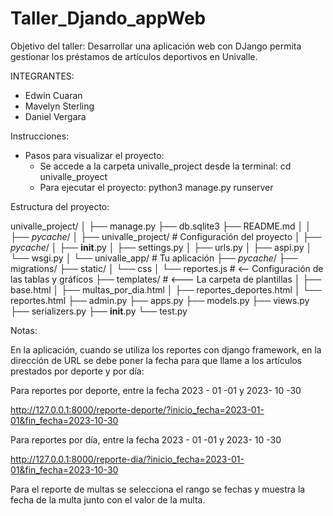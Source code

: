 # Taller_Djando_appWeb

Objetivo del taller: Desarrollar una aplicación web con DJango permita gestionar
los préstamos de artículos deportivos en Univalle.

INTEGRANTES:

- Edwin Cuaran
- Mavelyn Sterling
- Daniel Vergara

Instrucciones:

- Pasos para visualizar el proyecto:
  - Se accede a la carpeta univalle_project desde la terminal: cd univalle_proyect
  - Para ejecutar el proyecto: python3 manage.py runserver

Estructura del proyecto:

univalle_project/
│
├── manage.py
├── db.sqlite3
├── README.md
│
│
├── _pycache_/ 
│
├── univalle_project/  # Configuración del proyecto
│   ├── _pycache_/
│   ├── __init__.py
│   ├── settings.py
│   ├── urls.py
│   ├── aspi.py
│   └── wsgi.py
│
└── univalle_app/  # Tu aplicación
    ├── _pycache_/
    ├── migrations/
    ├── static/
    │   └── css
    │       └── reportes.js # <-- Configuración de las tablas y gráficos
    ├── templates/   # <--- La carpeta de plantillas
    │   ├── base.html
    │   ├── multas_por_dia.html
    │   ├── reportes_deportes.html
    │   └── reportes.html
    ├── admin.py
    ├── apps.py
    ├── models.py
    ├── views.py
    ├── serializers.py
    ├── __init__.py
    └── test.py


Notas:

En la aplicación, cuando se utiliza los reportes con django framework, en la dirección de URL se debe poner la fecha para que llame a los artículos prestados por deporte y por día:


Para reportes por deporte, entre la fecha 2023 - 01 -01 y 2023- 10 -30

http://127.0.0.1:8000/reporte-deporte/?inicio_fecha=2023-01-01&fin_fecha=2023-10-30



Para reportes por día, entre la fecha 2023 - 01 -01 y 2023- 10 -30

http://127.0.0.1:8000/reporte-dia/?inicio_fecha=2023-01-01&fin_fecha=2023-10-30


Para el reporte de multas se selecciona el rango se fechas y muestra la fecha de la multa junto con el valor de la multa.